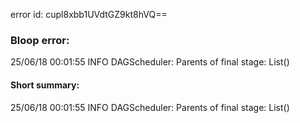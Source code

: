 error id: cupl8xbb1UVdtGZ9kt8hVQ==
### Bloop error:

25/06/18 00:01:55 INFO DAGScheduler: Parents of final stage: List()
#### Short summary: 

25/06/18 00:01:55 INFO DAGScheduler: Parents of final stage: List()